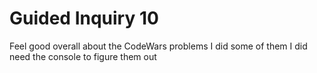 <h1>Guided Inquiry 10</h1>

Feel good overall about the CodeWars problems I did some of them I did need the console to figure them out
